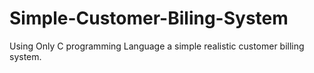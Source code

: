 # Simple-Customer-Biling-System

Using Only C programming Language a simple realistic customer billing system.
